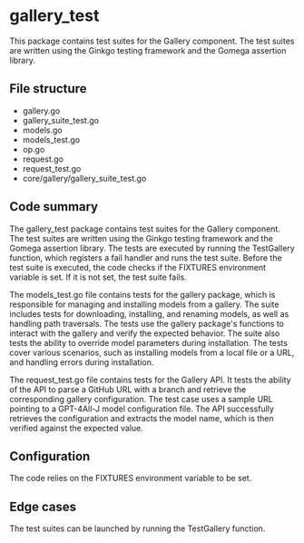 # gallery_test

This package contains test suites for the Gallery component. The test suites are written using the Ginkgo testing framework and the Gomega assertion library.

## File structure

- gallery.go
- gallery_suite_test.go
- models.go
- models_test.go
- op.go
- request.go
- request_test.go
- core/gallery/gallery_suite_test.go

## Code summary

The gallery_test package contains test suites for the Gallery component. The test suites are written using the Ginkgo testing framework and the Gomega assertion library. The tests are executed by running the TestGallery function, which registers a fail handler and runs the test suite. Before the test suite is executed, the code checks if the FIXTURES environment variable is set. If it is not set, the test suite fails.

The models_test.go file contains tests for the gallery package, which is responsible for managing and installing models from a gallery. The suite includes tests for downloading, installing, and renaming models, as well as handling path traversals. The tests use the gallery package's functions to interact with the gallery and verify the expected behavior. The suite also tests the ability to override model parameters during installation. The tests cover various scenarios, such as installing models from a local file or a URL, and handling errors during installation.

The request_test.go file contains tests for the Gallery API. It tests the ability of the API to parse a GitHub URL with a branch and retrieve the corresponding gallery configuration. The test case uses a sample URL pointing to a GPT-4All-J model configuration file. The API successfully retrieves the configuration and extracts the model name, which is then verified against the expected value.

## Configuration

The code relies on the FIXTURES environment variable to be set.

## Edge cases

The test suites can be launched by running the TestGallery function.

